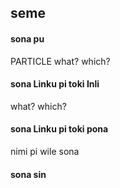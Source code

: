 ## seme

#### sona pu

PARTICLE what? which?

#### sona Linku pi toki Inli

what? which?

#### sona Linku pi toki pona

nimi pi wile sona

#### sona sin

